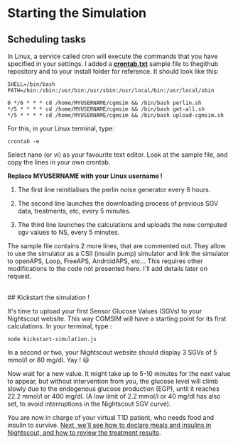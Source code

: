 # Starting the Simulation

## Scheduling tasks

In Linux, a service called cron will execute the commands that you have specified in your settings. I added a [**crontab.txt**](https://github.com/lsandini/cgmsim/blob/main/crontab.txt) sample file to thegithub repository and to your install folder for reference. It should look like this:
```
SHELL=/bin/bash
PATH=/bin:/sbin:/usr/bin:/usr/sbin:/usr/local/bin:/usr/local/sbin

0 */6 * * * cd /home/MYUSERNAME/cgmsim && /bin/bash perlin.sh
*/5 * * * * cd /home/MYUSERNAME/cgmsim && /bin/bash get-all.sh
*/5 * * * * cd /home/MYUSERNAME/cgmsim && /bin/bash upload-cgmsim.sh
```

For this, in your Linux terminal, type:
```
crontab -e 
```
Select nano (or vi) as your favourite text editor. Look at the sample file, and copy the lines in your own crontab.

**Replace MYUSERNAME with your Linux username !**

1. The first line reinitialises the perlin noise generator every 6 hours.
   
2. The second line launches the downloading process of previous SGV data, treatments, etc, every 5 minutes.
   
3. The third line launches the calculations and uploads the new computed sgv values to NS, every 5 minutes.

The sample file contains 2 more lines, that are commented out. They allow to use the simulator as a CSII (insulin pump) simulator and link the simulator to openAPS, Loop, FreeAPS, AndroidAPS, etc... This requires other modifications to the code not presented here. I'll add details later on request.

<br>
## Kickstart the simulation !

It's time to upload your first Sensor Glucose Values (SGVs) to your Nightscout website. This way CGMSIM will have a starting point for its first calculations. In your terminal, type :

```
node kickstart-simulation.js
```
In a second or two, your Nightscout website should display 3 SGVs of 5 mmol/l or 80 mg/dl. Yay ! :smiley:

Now wait for a new value. It might take up to 5-10 minutes for the next value to appear, but without intervention from you, the glucose level will climb slowly due to the endogenous glucose production (EGP), until it reaches 22.2 mmol/l or 400 mg/dl. (A low limit of 2.2 mmol/l or 40 mg/dl has also set, to avoid interruptions in the Nightscout SGV curve).

You are now in charge of your virtual T1D patient, who needs food and insulin to survive. [Next, we'll see how to declare meals and insulins in Nightscout, and how to review the treatment results](../operate/overview.md).
